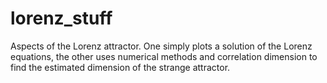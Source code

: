 # lorenz_stuff
Aspects of the Lorenz attractor. One simply plots a solution of the Lorenz equations, the other uses numerical methods and correlation dimension to find the estimated dimension of the strange attractor.
